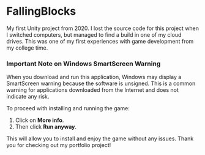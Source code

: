 # FallingBlocks
 My first Unity project from 2020. I lost the source code for this project when I switched computers, but managed to find a build in one of my cloud drives. This was one of my first experiences with game development from my college time. 

 ### Important Note on Windows SmartScreen Warning

When you download and run this application, Windows may display a SmartScreen warning because the software is unsigned. This is a common warning for applications downloaded from the Internet and does not indicate any risk.

To proceed with installing and running the game:

1. Click on **More info**.
2. Then click **Run anyway**.

This will allow you to install and enjoy the game without any issues. Thank you for checking out my portfolio project!

